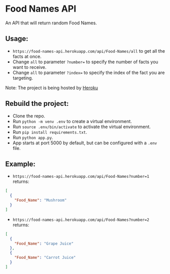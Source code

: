 # Food Names API

An API that will return random Food Names.

## Usage:

+ `https://food-names-api.herokuapp.com/api/Food-Names/all` to get all the facts at once.
+ Change `all` to parameter `?number=` to specify the number of facts you want to receive.
+ Change `all` to parameter `?index=` to specify the index of the fact you are targeting.

Note: The project is being hosted by [Heroku](https://www.heroku.com/)

## Rebuild the project:
+ Clone the repo.
+ Run `python -m venv .env` to create a virtual environment.
+ Run `source .env/bin/activate` to activate the virtual environment.
+ Run `pip install requirements.txt`.
+ Run `python app.py`.
+ App starts at port 5000 by default, but can be configured with a `.env` file. 

## Example:
+ `https://food-names-api.herokuapp.com/api/Food-Names?number=1` returns:
```JSON
[
  {
    "Food_Name": "Mushroom"
  }
]
```

+ `https://food-names-api.herokuapp.com/api/Food-Names?number=2` returns:
```JSON
[
  {
    "Food_Name": "Grape Juice"
  }, 
  {
    "Food_Name": "Carrot Juice"
  }
]
```

